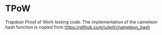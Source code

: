 # TPoW
Trapdoor Proof of Work testing code. The implementation of the cameleon hash function is copied from  https://github.com/julwil/chameleon_hash
